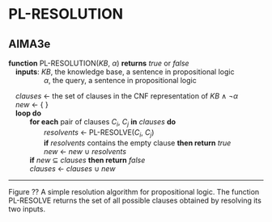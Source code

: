 # PL-RESOLUTION

## AIMA3e
__function__ PL-RESOLUTION(_KB_, _&alpha;_) __returns__ _true_ or _false_  
&emsp;__inputs__: _KB_, the knowledge base, a sentence in propositional logic  
&emsp;&emsp;&emsp;&emsp;&emsp;_&alpha;_, the query, a sentence in propositional logic  

&emsp;_clauses_ &larr; the set of clauses in the CNF representation of _KB_ &and; &not;_&alpha;_  
&emsp;_new_ &larr; { }  
&emsp;__loop do__  
&emsp;&emsp;&emsp;__for each__ pair of clauses _C<sub>i</sub>_, _C<sub>j</sub>_ __in__ _clauses_ __do__  
&emsp;&emsp;&emsp;&emsp;&emsp;_resolvents_ &larr; PL-RESOLVE(_C<sub>i</sub>_, _C<sub>j</sub>_)  
&emsp;&emsp;&emsp;&emsp;&emsp;__if__ _resolvents_ contains the empty clause __then return__ _true_  
&emsp;&emsp;&emsp;&emsp;&emsp;_new_ &larr; _new_ &cup; _resolvents_  
&emsp;&emsp;&emsp;__if__ _new_ &sube; _clauses_ __then return__ _false_  
&emsp;&emsp;&emsp;_clauses_ &larr; _clauses_ &cup; _new_

---
Figure ?? A simple resolution algorithm for propositional logic. The function PL-RESOLVE returns the set of all possible clauses obtained by resolving its two inputs.